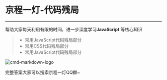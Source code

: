 # 京程一灯-代码残局

------

帮助大家每天利用有限的时间，进一步深度学习**JavaScript** 等核心知识

> * 常用JavaScript代码残局部分
> * 常用CSS代码残局部分
> * 常用JavaScript代码残局部分

![cmd-markdown-logo](https://www.yidengxuetang.com/static/common/static/images/logo_01c8731.png)

完整答案大家可以搜索京程一灯QQ群~



